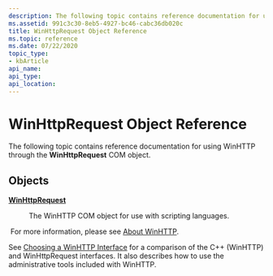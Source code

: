 ```yaml
---
description: The following topic contains reference documentation for using WinHTTP.
ms.assetid: 991c3c30-8eb5-4927-bc46-cabc36db020c
title: WinHttpRequest Object Reference
ms.topic: reference
ms.date: 07/22/2020
topic_type: 
- kbArticle
api_name: 
api_type: 
api_location: 
---
```


# WinHttpRequest Object Reference

The following topic contains reference documentation for using WinHTTP through the **WinHttpRequest** COM object.

## Objects

<dl> <dt>

[**WinHttpRequest**](winhttprequest.md)
</dt> <dd>

The WinHTTP COM object for use with scripting languages.

</dd> </dl>

 For more information, please see [About WinHTTP](about-winhttp.md).

See [Choosing a WinHTTP Interface](choosing-a-winhttp-interface.md) for a comparison of the C++ (WinHTTP) and WinHttpRequest interfaces. It also describes how to use the administrative tools included with WinHTTP.

 




